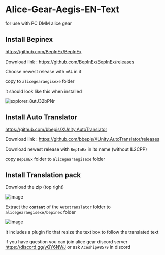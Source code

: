 # Alice-Gear-Aegis-EN-Text

for use with PC DMM alice gear

## Install Bepinex
https://github.com/BepInEx/BepInEx

Download link : https://github.com/BepInEx/BepInEx/releases

Choose newest release with `x64` in it 

copy to `alicegearaegisexe` folder 

it should look like this when installed

![explorer_8utJ32bPNr](https://user-images.githubusercontent.com/5337323/167054907-6d84c36e-44ac-45ab-8e25-f27ec1fd513e.png)

## Install Auto Translator 

https://github.com/bbepis/XUnity.AutoTranslator

Download link : https://github.com/bbepis/XUnity.AutoTranslator/releases

Download newest release with `BepInEx` in its name (without IL2CPP)

copy `BepInEx` folder to `alicegearaegisexe` folder 


## Install Translation pack
Download the zip (top right)

![image](https://user-images.githubusercontent.com/5337323/152658874-7564d4da-c2c5-4f36-ba99-4a6fc5d96327.png)


Extract the **`content`** of the  `Autotranslator` folder to `alicegearaegisexe/bepinex` folder 

![image](https://user-images.githubusercontent.com/5337323/152658920-e87b5a20-7525-4394-bb90-6be607572284.png)


It includes a plugin fix that resize the text box to follow the translated text

if you have question you can join alice gear discord server https://discord.gg/yQY6NWJ or ask `Aceship#8579` in discord 
